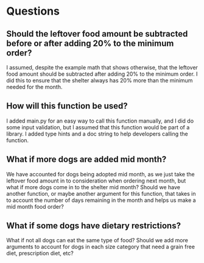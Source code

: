 # Questions

## Should the leftover food amount be subtracted before or after adding 20% to the minimum order?
I assumed, despite the example math that shows otherwise, that the leftover food amount should be subtracted after adding 20% to the minimum order. I did this to ensure that the shelter always has 20% more than the minimum needed for the month. 

## How will this function be used?
I added main.py for an easy way to call this function manually, and I did do some input validation, but I assumed that this function would be part of a library. I added type hints and a doc string to help developers calling the function.

## What if more dogs are added mid month?
We have accounted for dogs being adopted mid month, as we just take the leftover food amount in to consideration when ordering next month, but what if more dogs come in to the shelter mid month? Should we have another function, or maybe another argument for this function, that takes in to account the number of days remaining in the month and helps us make a mid month food order?

## What if some dogs have dietary restrictions?
What if not all dogs can eat the same type of food? Should we add more arguments to account for dogs in each size category that need a grain free diet, prescription diet, etc?